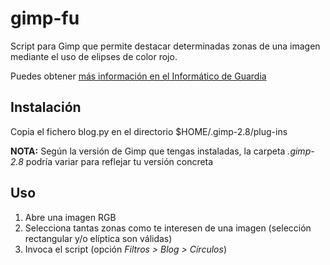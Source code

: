 # gimp-fu

Script para Gimp que permite destacar determinadas zonas de una imagen mediante el uso de elipses de color rojo.

Puedes obtener [más información en el Informático de Guardia](https://andalinux.wordpress.com/?p=9045&preview=true)

## Instalación

Copia el fichero blog.py en el directorio $HOME/.gimp-2.8/plug-ins

**NOTA:** Según la versión de Gimp que tengas instaladas, la carpeta *.gimp-2.8* podría variar para reflejar tu versión concreta

## Uso

1. Abre una imagen RGB
1. Selecciona tantas zonas como te interesen de una imagen (selección rectangular y/o elíptica son válidas)
1. Invoca el script (opción *Filtros > Blog > Círculos*)

